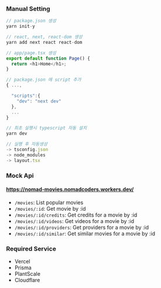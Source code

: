 ### Manual Setting

```js
// package.json 생성
yarn init-y

// react, next, react-dom 생성
yarn add next react react-dom
```

```js
// app/page.tsx 생성
export default function Page() {
  return <h1>Home</h1>;
}
```

```js
// package.json 에 script 추가
{ ...,

  "scripts":{
    "dev": "next dev"
  },
  ...
}

// 최초 실행시 typescript 자동 설치
yarn dev

// 실행 후 자동생성
-> tsconfig.json
-> node_modules
-> layout.tsx
```

### Mock Api

#### https://nomad-movies.nomadcoders.workers.dev/

- `/movies`: List popular movies
- `/movies/:id`: Get movie by :id
- `/movies/:id/credits`: Get credits for a movie by :id
- `/movies/:id/videos`: Get videos for a movie by :id
- `/movies/:id/providers`: Get providers for a movie by :id
- `/movies/:id/similar`: Get similar movies for a movie by :id

### Required Service

- Vercel
- Prisma
- PlantScale
- Cloudflare
